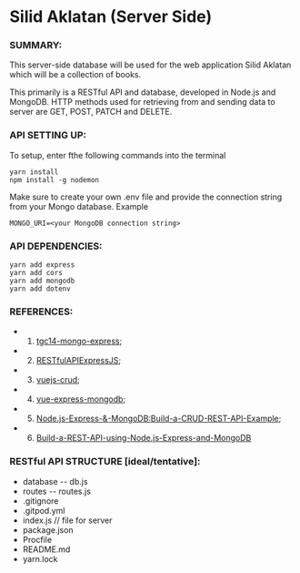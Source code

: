 # Silid Aklatan (Server Side)

### SUMMARY: 
This server-side database will be used for the web application Silid Aklatan which will be a collection of books.

This primarily is a RESTful API and database, developed in Node.js and MongoDB. HTTP methods used for retrieving from and sending data to server are GET, POST, PATCH and DELETE.


### API SETTING UP:

To setup, enter fthe following commands into the terminal

```
yarn install
npm install -g nodemon
```

Make sure to create your own .env file and provide the connection string from your Mongo database. Example

```
MONGO_URI=<your MongoDB connection string>
```

### API DEPENDENCIES:
```
yarn add express
yarn add cors
yarn add mongodb
yarn add dotenv
```

### REFERENCES:
- 1. [tgc14-mongo-express](https://github.com/kunxin-chor/tgc14-mongo-express);
- 2. [RESTfulAPIExpressJS](https://github.com/mfikricom/RESTfulAPIExpressJS);
- 3. [vuejs-crud](https://github.com/leonardogbxv/vuejs-crud);
- 4. [vue-express-mongodb](https://github.com/xrr2016/vue-express-mongodb);
- 5. [Node.js-Express-&-MongoDB:Build-a-CRUD-REST-API-Example](https://www.bezkoder.com/node-express-mongodb-crud-rest-api/);
- 6. [Build-a-REST-API-using-Node.js-Express-and-MongoDB](https://flaviocopes.com/rest-api-express-mongodb/)

### RESTful API STRUCTURE [ideal/tentative]:
- database 
    -- db.js
    <!-- >> books.js (WIP - in the future) -->
    <!-- >> authors.js (WIP) -->
- routes 
    -- routes.js
    <!-- >> booksRoutes.js (WIP - in the future) -->
    <!-- >> authorsRoutes.js (WIP - in the future) -->
- .gitignore
- .gitpod.yml
- index.js // file for server
- package.json
- Procfile
- README.md
- yarn.lock

